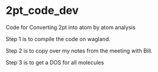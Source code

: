 # 2pt_code_dev
Code for Converting 2pt into atom by atom analysis

Step 1 is to compile the code on wagland. 

Step 2 is to copy over my notes from the meeting with Bill.

Step 3 is to get a DOS for all molecules
